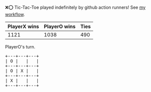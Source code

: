 :x::o: Tic-Tac-Toe played indefinitely by github action runners! See [my workflow](.github/workflows/play.yaml).

|PlayerX wins|PlayerO wins|Ties|
|-|-|-|
|1121|1038|490|

PlayerO's turn.

<pre>
+---+---+---+
| O |   |   |
+---+---+---+
| O | X |   |
+---+---+---+
| X |   |   |
+---+---+---+
</pre>
